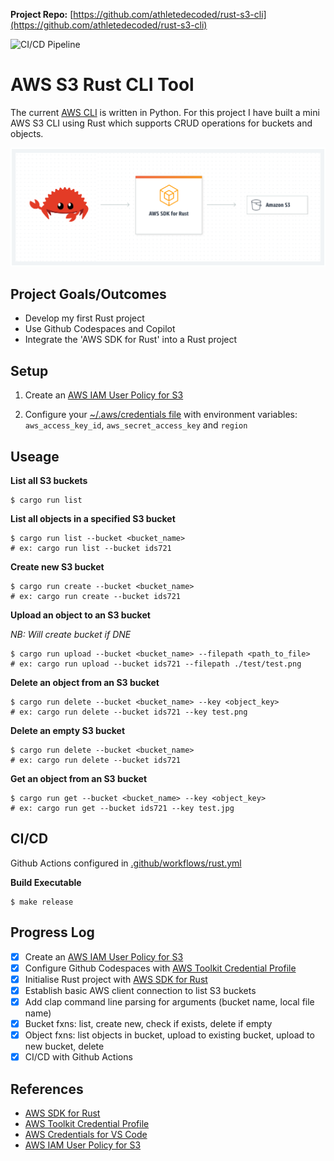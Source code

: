 **Project Repo:** [https://github.com/athletedecoded/rust-s3-cli](https://github.com/athletedecoded/rust-s3-cli)


![CI/CD Pipeline](https://github.com/athletedecoded/rust-s3-cli/actions/workflows/deploy.yml/badge.svg)

# AWS S3 Rust CLI Tool

The current [AWS CLI](https://github.com/aws/aws-cli/tree/v2) is written in Python. For this project I have built a mini AWS S3 CLI using Rust which supports CRUD operations for buckets and objects.

![image](./assets/s3-cli.png)

## Project Goals/Outcomes

* Develop my first Rust project
* Use Github Codespaces and Copilot
* Integrate the 'AWS SDK for Rust' into a Rust project

## Setup

1. Create an [AWS IAM User Policy for S3](https://docs.aws.amazon.com/AmazonS3/latest/userguide/security-iam-awsmanpol.html)

2. Configure your [~/.aws/credentials file](https://docs.aws.amazon.com/cli/latest/userguide/cli-configure-files.html#cli-configure-files-where) with environment variables: `aws_access_key_id`, `aws_secret_access_key` and `region`

## Useage

**List all S3 buckets**
```
$ cargo run list
```

**List all objects in a specified S3 bucket**
```
$ cargo run list --bucket <bucket_name>
# ex: cargo run list --bucket ids721
```

**Create new S3 bucket**
```
$ cargo run create --bucket <bucket_name>
# ex: cargo run create --bucket ids721
```

**Upload an object to an S3 bucket**

*NB: Will create bucket if DNE*
```
$ cargo run upload --bucket <bucket_name> --filepath <path_to_file>
# ex: cargo run upload --bucket ids721 --filepath ./test/test.png
```

**Delete an object from an S3 bucket**
```
$ cargo run delete --bucket <bucket_name> --key <object_key>
# ex: cargo run delete --bucket ids721 --key test.png
```

**Delete an empty S3 bucket**
```
$ cargo run delete --bucket <bucket_name>
# ex: cargo run delete --bucket ids721
```

**Get an object from an S3 bucket**
```
$ cargo run get --bucket <bucket_name> --key <object_key>
# ex: cargo run get --bucket ids721 --key test.jpg
```

## CI/CD

Github Actions configured in [.github/workflows/rust.yml](.github/workflows/rust.yml)

**Build Executable**
```
$ make release
```


## Progress Log

- [x] Create an [AWS IAM User Policy for S3](https://docs.aws.amazon.com/AmazonS3/latest/userguide/security-iam-awsmanpol.html)
- [x] Configure Github Codespaces with [AWS Toolkit Credential Profile](https://docs.aws.amazon.com/toolkit-for-vscode/latest/userguide/setup-credentials.html)
- [x] Initialise Rust project with [AWS SDK for Rust](https://github.com/awslabs/aws-sdk-rust)
- [x] Establish basic AWS client connection to list S3 buckets
- [x] Add clap command line parsing for arguments (bucket name, local file name)
- [x] Bucket fxns: list, create new, check if exists, delete if empty
- [x] Object fxns: list objects in bucket, upload to existing bucket, upload to new bucket, delete
- [x] CI/CD with Github Actions

## References

* [AWS SDK for Rust](https://github.com/awslabs/aws-sdk-rust)
* [AWS Toolkit Credential Profile](https://docs.aws.amazon.com/cli/latest/userguide/cli-configure-files.html#cli-configure-files-where)
* [AWS Credentials for VS Code](https://docs.aws.amazon.com/toolkit-for-vscode/latest/userguide/setup-credentials.html)
* [AWS IAM User Policy for S3](https://docs.aws.amazon.com/AmazonS3/latest/userguide/security-iam-awsmanpol.html)
